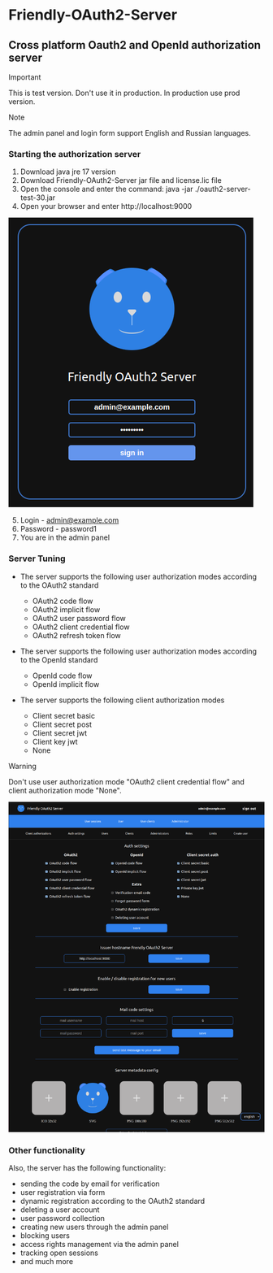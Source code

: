 # Friendly-OAuth2-Server
## Cross platform Oauth2 and OpenId authorization server
> [!IMPORTANT]
> This is test version. Don't use it in production. 
> In production use prod version.

> [!NOTE]
> The admin panel and login form support English and Russian languages.

### Starting the authorization server
1. Download java jre 17 version
2. Download Friendly-OAuth2-Server jar file and license.lic file
3. Open the console and enter the command: java -jar ./oauth2-server-test-30.jar
4. Open your browser and enter http://localhost:9000

![Login form](/assets/login-page.png)

5. Login - admin@example.com
6. Password - password1
7. You are in the admin panel

### Server Tuning
- The server supports the following user authorization modes according to the OAuth2 standard
    - OAuth2 code flow
    - OAuth2 implicit flow
    - OAuth2 user password flow
    - OAuth2 client credential flow
    - OAuth2 refresh token flow

- The server supports the following user authorization modes according to the OpenId standard
    - OpenId code flow
    - OpenId implicit flow

- The server supports the following client authorization modes
    - Client secret basic
    - Client secret post
    - Client secret jwt
    - Client key jwt
    - None

> [!WARNING]
> Don't use user authorization mode "OAuth2 client credential flow" and client authorization mode "None".

![Login form](/assets/admin-setup-server.png)

### Other functionality

Also, the server has the following functionality:
- sending the code by email for verification
- user registration via form
- dynamic registration according to the OAuth2 standard
- deleting a user account
- user password collection
- creating new users through the admin panel
- blocking users
- access rights management via the admin panel
- tracking open sessions
- and much more
